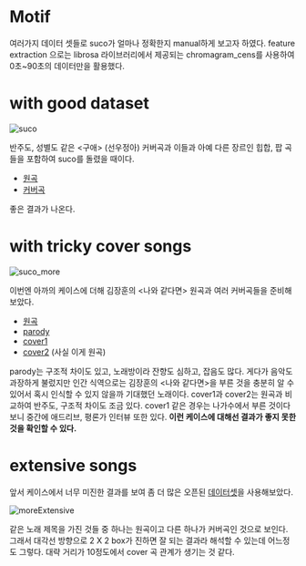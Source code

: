 # Motif

여러가지 데이터 셋들로 suco가 얼마나 정확한지 manual하게 보고자 하였다. feature extraction 으로는 librosa 라이브러리에서 제공되는 chromagram_cens를 사용하여 0초~90초의 데이터만을 활용했다.

# with good dataset

![suco](https://user-images.githubusercontent.com/34101059/60353469-0a4f6480-9a05-11e9-9894-a985cac233ad.png)

반주도, 성별도 같은 <구애> (선우정아) 커버곡과 이들과 아예 다른 장르인 힙합, 팝 곡들을 포함하여 suco를 돌렸을 때이다.

- [원곡](https://www.youtube.com/watch?v=4FLGSN1RG5A)
- [커버곡](https://www.youtube.com/watch?v=bxonRaCn4fY)

좋은 결과가 나온다.

# with tricky cover songs

![suco_more](https://user-images.githubusercontent.com/34101059/60353647-70d48280-9a05-11e9-8be9-6d5722b7b72f.png)

이번엔 아까의 케이스에 더해 김장훈의 <나와 같다면> 원곡과 여러 커버곡들을 준비해보았다. 

- [원곡](https://www.youtube.com/watch?v=yKPEb5-RP0M)
- [parody](https://www.youtube.com/watch?v=UeoXODwwT4A)
- [cover1](https://www.youtube.com/watch?v=Lt8QqNVc3Jc)
- [cover2](https://www.youtube.com/watch?v=-aur9I9FJwQ) (사실 이게 원곡)

parody는 구조적 차이도 있고, 노래방이라 잔향도 심하고, 잡음도 많다. 게다가 음악도 과장하게 불렀지만 인간 식역으로는 김장훈의 <나와 같다면>을 부른 것을 충분히 알 수 있어서 혹시 인식할 수 있지 않을까 기대했던 노래이다. cover1과 cover2는 원곡과 비교하여 반주도, 구조적 차이도 조금 있다. cover1 같은 경우는 나가수에서 부른 것이다 보니 중간에 애드리브, 평론가 인터뷰 또한 있다. **이런 케이스에 대해선 결과가 좋지 못한 것을 확인할 수 있다.**

# extensive songs

앞서 케이스에서 너무 미진한 결과를 보여 좀 더 많은 오픈된 [데이터셋](https://sites.google.com/site/ismir2015shapelets/home)을 사용해보았다.

![moreExtensive](https://user-images.githubusercontent.com/34101059/60354088-6d8dc680-9a06-11e9-90a0-5f52ce817ac4.png)

같은 노래 제목을 가진 것들 중 하나는 원곡이고 다른 하나가 커버곡인 것으로 보인다. 그래서 대각선 방향으로 2 X 2 box가 진하면 잘 되는 결과라 해석할 수 있는데 어느정도 그렇다. 대략 거리가 10정도에서 cover 곡 관계가 생기는 것 같다. 